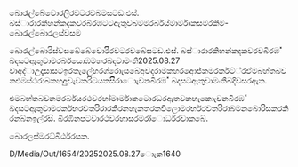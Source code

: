 බොරැල්බේවොරලිරවටරවබමසටඩ.එස්. බස්ාරාරකිහන්කදකවරබිරඹටටඇතුවබමමරර්බය්මාර්මාකසමරකිම- බොරැල්බොරලස්වසම

බොරැල්බොරිස්වසබේබේවොරිිරවටරවබේසටඩ.එස්. බස්ාරාරකිහන්කදකවරවබිරඹ˟ බදසටඇතුවාමරර්බයොඹමහරබදවාමංතී2025.08.27 වාඅද්ාඋදෑසාසටඉරතැලේහරග්රොැසබේඅවදරාමකහරඅොජ්කමරර්කට්්රඒමබහ්තබවනඑමස්ථරාබකහඅුුවැවකරිටයතසිිරාොැවනබිරඹ˟ බදසටඇතුවාමංතීබදිවසරඇත.

එමබහ්තබවනමරර්බයරථවරහා්මාර්මාකටොරධරඇතවකහැකොැවනබිරඹ˟ බදසටඇතුවාමරර්කභරවතරිරාරකිරනහැකතරකවිලොමරර්භරවතරිරාබමනබොරිසකරකිරනබ්නඉල්රසි. බිරඹිනපටවාරථවරහාසරමරා්ොර්ධරවාකබේ.

බොරලස්මරධ්බිර්ඨරසක.

D/Media/Out/1654/20252025.08.27ොැක1640